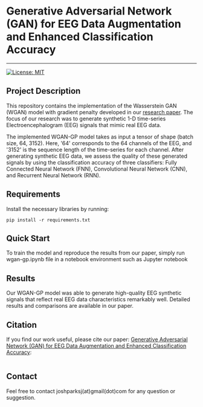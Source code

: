 # Generative Adversarial Network (GAN) for EEG Data Augmentation and Enhanced Classification Accuracy
-----
[![License: MIT](https://img.shields.io/badge/License-MIT-brightgreen.svg)](https://opensource.org/licenses/MIT)

## Project Description
This repository contains the implementation of the Wasserstein GAN (WGAN) model with gradient penalty developed in our [research paper](). The focus of our research was to generate synthetic 1-D time-series Electroencephalogram (EEG) signals that mimic real EEG data.

The implemented WGAN-GP model takes as input a tensor of shape (batch size, 64, 3152). Here, '64' corresponds to the 64 channels of the EEG, and '3152' is the sequence length of the time-series for each channel. After generating synthetic EEG data, we assess the quality of these generated signals by using the classification accuracy of three classifiers: Fully Connected Neural Network (FNN), Convolutional Neural Network (CNN), and Recurrent Neural Network (RNN).

## Requirements
Install the necessary libraries by running:

```
pip install -r requirements.txt
```

## Quick Start
To train the model and reproduce the results from our paper, simply run wgan-gp.ipynb file in a notebook environment such as Jupyter notebook

## Results
Our WGAN-GP model was able to generate high-quality EEG synthetic signals that reflect real EEG data characteristics remarkably well. Detailed results and comparisons are available in our paper.

## Citation
If you find our work useful, please cite our paper: [Generative Adversarial Network (GAN) for EEG Data Augmentation and Enhanced Classification Accuracy]():
```
```

## Contact
Feel free to contact joshparksj(at)gmail(dot)com for any question or suggestion.
